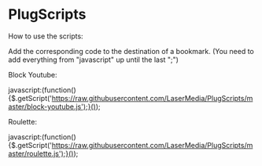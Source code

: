 PlugScripts
===========
How to use the scripts:

Add the corresponding code to the destination of a bookmark. (You need to add everything from "javascript" up until the last ";")

Block Youtube:

javascript:(function(){$.getScript('https://raw.githubusercontent.com/LaserMedia/PlugScripts/master/block-youtube.js');}());

Roulette:

javascript:(function(){$.getScript('https://raw.githubusercontent.com/LaserMedia/PlugScripts/master/roulette.js');}());
